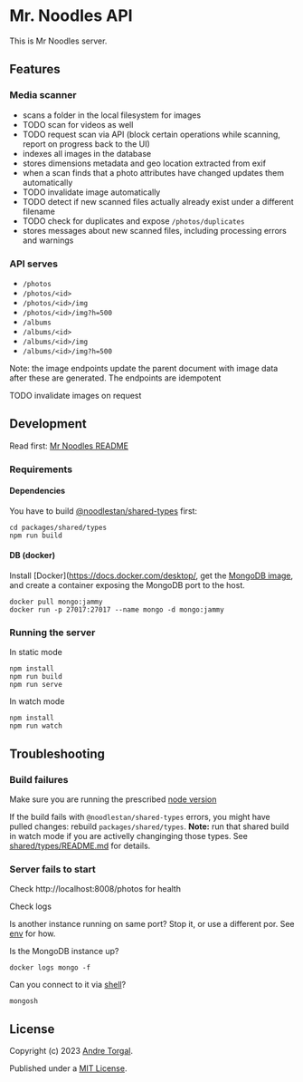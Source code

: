 # Mr. Noodles API

This is Mr Noodles server.

## Features

### Media scanner

- scans a folder in the local filesystem for images
- TODO scan for videos as well
- TODO request scan via API (block certain operations while scanning, report on progress back to the UI)
- indexes all images in the database
- stores dimensions metadata and geo location extracted from exif
- when a scan finds that a photo attributes have changed updates them automatically
- TODO invalidate image automatically
- TODO detect if new scanned files actually already exist under a different filename
- TODO check for duplicates and expose `/photos/duplicates`
- stores messages about new scanned files, including processing errors and warnings

### API serves

- `/photos`
- `/photos/<id>`
- `/photos/<id>/img`
- `/photos/<id>/img?h=500`
- `/albums`
- `/albums/<id>`
- `/albums/<id>/img`
- `/albums/<id>/img?h=500`

Note: the image endpoints update the parent document with image data after these are generated. The endpoints are idempotent

TODO invalidate images on request

## Development

Read first: [Mr Noodles README](../../README.md)

### Requirements

#### Dependencies

You have to build [@noodlestan/shared-types](../shared/types/README.md) first:

```
cd packages/shared/types
npm run build
```

#### DB (docker)

Install [Docker](https://docs.docker.com/desktop/, get the [MongoDB image](https://hub.docker.com/_/mongo), and create a container exposing the MongoDB port to the host.

```
docker pull mongo:jammy
docker run -p 27017:27017 --name mongo -d mongo:jammy
```

### Running the server

In static mode

```
npm install
npm run build
npm run serve
```

In watch mode

```
npm install
npm run watch
```

## Troubleshooting

### Build failures

Make sure you are running the prescribed [node version](../../.nvmrc)

If the build fails with `@noodlestan/shared-types` errors, you might have pulled changes: rebuild `packages/shared/types`. **Note:** run that shared build in watch mode if you are activelly changinging those types. See [shared/types/README.md](../shared/types/README.md) for details.

### Server fails to start

Check http://localhost:8008/photos for health

Check logs

Is another instance running on same port? Stop it, or use a different por. See [env](../../.env.example) for how.

Is the MongoDB instance up?

```
docker logs mongo -f
```

Can you connect to it via [shell](https://www.mongodb.com/docs/mongodb-shell/install/#std-label-macos-install-archive)?

```
mongosh
```

## License

Copyright (c) 2023 [Andre Torgal](https://andretorgal.com/).

Published under a [MIT License](https://andrezero.mit-license.org/2023).
